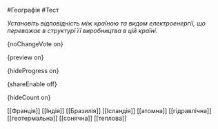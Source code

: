 #Географія #Тест

*Установіть відповідність між країною та видом електроенергії, що переважає в структурі її виробництва в цій країні.*

{noChangeVote on}

{preview on}

{hideProgress on}

{shareEnable off}

{hideCount on}

[[Франція]]
[[Індія]]
[[Бразилія]]
[[Ісландія]]
[[атомна]]
[[гідравлічна]]
[[геотермальна]]
[[сонячна]]
[[теплова]]
